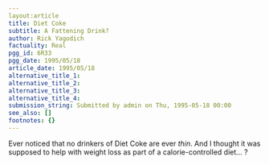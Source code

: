 ```yaml
---
layout:article
title: Diet Coke
subtitle: A Fattening Drink?
author: Rick Yagodich
factuality: Real
pgg_id: 6R33
pgg_date: 1995/05/18
article_date: 1995/05/18
alternative_title_1: 
alternative_title_2: 
alternative_title_3: 
alternative_title_4: 
submission_string: Submitted by admin on Thu, 1995-05-18 00:00
see_also: []
footnotes: {}
---
```

<div>
<p>Ever noticed that no drinkers of Diet Coke are ever <em>thin</em>. And I thought it was supposed to help with weight loss as part of a calorie-controlled diet... ? <!--Amazon_CLS_IM_END--></p>
</div>

